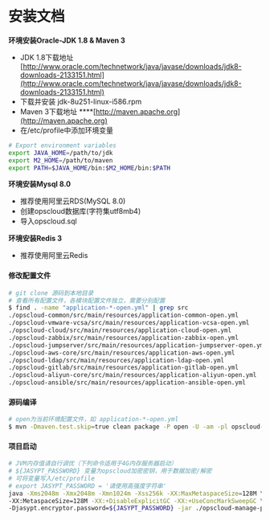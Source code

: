 # 安装文档



**环境安装Oracle-JDK 1.8 & Maven 3**

* JDK 1.8下载地址 [http://www.oracle.com/technetwork/java/javase/downloads/jdk8-downloads-2133151.html](http://www.oracle.com/technetwork/java/javase/downloads/jdk8-downloads-2133151.html) 
* 下载并安装 jdk-8u251-linux-i586.rpm
* Maven 3下载地址 ****[http://maven.apache.org](http://maven.apache.org)
* 在/etc/profile中添加环境变量

```bash
# Export environment variables
export JAVA_HOME=/path/to/jdk
export M2_HOME=/path/to/maven
export PATH=$JAVA_HOME/bin:$M2_HOME/bin:$PATH
```

**环境安装Mysql 8.0**

* 推荐使用阿里云RDS\(MySQL 8.0\)
* 创建opscloud数据库\(字符集utf8mb4\)
* 导入opscloud.sql

**环境安装Redis 3**

* 推荐使用阿里云Redis

#### 修改配置文件

```bash
# git clone 源码到本地目录
# 查看所有配置文件，各模块配置文件独立，需要分别配置
$ find . -name "application-*-open.yml" | grep src
./opscloud-common/src/main/resources/application-common-open.yml
./opscloud-vmware-vcsa/src/main/resources/application-vcsa-open.yml
./opscloud-cloud/src/main/resources/application-cloud-open.yml
./opscloud-zabbix/src/main/resources/application-zabbix-open.yml
./opscloud-jumpserver/src/main/resources/application-jumpserver-open.yml
./opscloud-aws-core/src/main/resources/application-aws-open.yml
./opscloud-ldap/src/main/resources/application-ldap-open.yml
./opscloud-gitlab/src/main/resources/application-gitlab-open.yml
./opscloud-aliyun-core/src/main/resources/application-aliyun-open.yml
./opscloud-ansible/src/main/resources/application-ansible-open.yml
```

#### 源码编译

```bash
# open为当前环境配置文件，如 application-*-open.yml
$ mvn -Dmaven.test.skip=true clean package -P open -U -am -pl opscloud-manage
```

#### 项目启动

```bash
# JVM内存值请自行调优（下列命令适用于4G内存服务器启动）
# ${JASYPT_PASSWORD} 变量为opscloud加密密钥，用于数据加密/解密
# 可将变量写入/etc/profile
# export JASYPT_PASSWORD = '请使用高强度字符串'
java -Xms2048m -Xmx2048m -Xmn1024m -Xss256k -XX:MaxMetaspaceSize=128M \
-XX:MetaspaceSize=128M -XX:+DisableExplicitGC -XX:+UseConcMarkSweepGC \
-Djasypt.encryptor.password=${JASYPT_PASSWORD} -jar ./opscloud-manage-prod.jar
```

